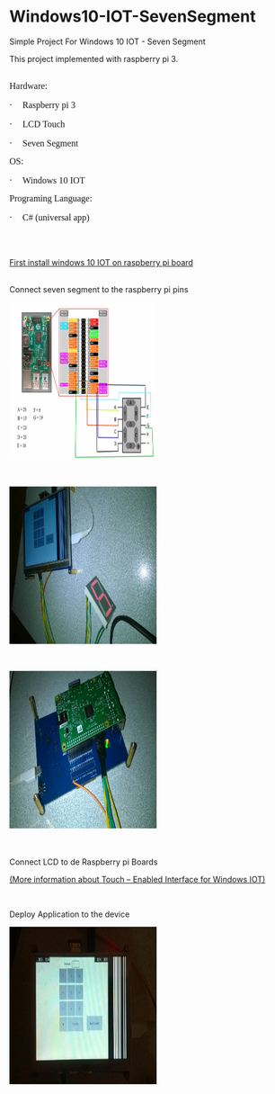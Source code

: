 # Windows10-IOT-SevenSegment 
Simple Project For Windows 10 IOT - Seven Segment <br/> 
 
This project implemented with raspberry pi 3. <br/> 
<br/> 
<p><span style="font-family: Calibri; font-size: medium;">Hardware:</span></p> 
<p><span style="font-size: medium;">&middot;</span><span style="font: 7pt 'Times New Roman'; margin: 0px; font-size-adjust: none; font-stretch: normal;">&nbsp;&nbsp;&nbsp;&nbsp;&nbsp;&nbsp;&nbsp; </span><span style="font-family: Calibri; font-size: medium;">Raspberry pi 3</span></p> 
<p><span style="font-size: medium;">&middot;</span><span style="font: 7pt 'Times New Roman'; margin: 0px; font-size-adjust: none; font-stretch: normal;">&nbsp;&nbsp;&nbsp;&nbsp;&nbsp;&nbsp;&nbsp; </span><span style="font-family: Calibri; font-size: medium;">LCD Touch</span></p> 
<p><span style="font-size: medium;">&middot;</span><span style="font: 7pt 'Times New Roman'; margin: 0px; font-size-adjust: none; font-stretch: normal;">&nbsp;&nbsp;&nbsp;&nbsp;&nbsp;&nbsp;&nbsp; </span><span style="font-family: Calibri; font-size: medium;">Seven Segment</span></p> 
<p><span style="font-family: Calibri; font-size: medium;">OS:</span></p> 
<p><span style="font-size: medium;">&middot;</span><span style="font: 7pt 'Times New Roman'; margin: 0px; font-size-adjust: none; font-stretch: normal;">&nbsp;&nbsp;&nbsp;&nbsp;&nbsp;&nbsp;&nbsp; </span><span style="font-family: Calibri; font-size: medium;">Windows 10 IOT</span></p> 
<p><span style="font-family: Calibri; font-size: medium;">Programing Language:</span></p> 
<p><span style="font-size: medium;">&middot;</span><span style="font: 7pt 'Times New Roman'; margin: 0px; font-size-adjust: none; font-stretch: normal;">&nbsp;&nbsp;&nbsp;&nbsp;&nbsp;&nbsp;&nbsp; </span><span style="font-family: Calibri; font-size: medium;">C# (universal app)</span></p> 
<br/> 
<br/> 
<p><a href="https://developer.microsoft.com/en-us/windows/iot/Docs/GetStarted/rpi3/sdcard/stable/GetStartedStep1.htm">First install windows 10 IOT on raspberry pi board</a></p> 
<br/> 
Connect seven segment to the raspberry pi pins<br/> 
<p><img src="https://raw.githubusercontent.com/AlirezaP/Windows10-IOT-SevenSegment/master/Doc/PINS.JPG" alt="" width="262" height="280" /></p><br/> 
<p><img src="https://raw.githubusercontent.com/AlirezaP/Windows10-IOT-SevenSegment/master/Doc/1.jpg" alt="" width="262" height="280" /></p><br/> 
<p><img src="https://raw.githubusercontent.com/AlirezaP/Windows10-IOT-SevenSegment/master/Doc/2.jpg" alt="" width="262" height="280" /></p><br/>
<br/> 
Connect LCD to de Raspberry pi Boards<br/> 
<p><a href="https://www.hackster.io/dotMorten/windowsiottouch-44af19">(More information about Touch &ndash; Enabled Interface for Windows IOT)</a></p><br/> 

Deploy Application to the device<br/> 
<p><img src="https://raw.githubusercontent.com/AlirezaP/Windows10-IOT-SevenSegment/master/Doc/3.jpg" width="262" height="280" /></p>
